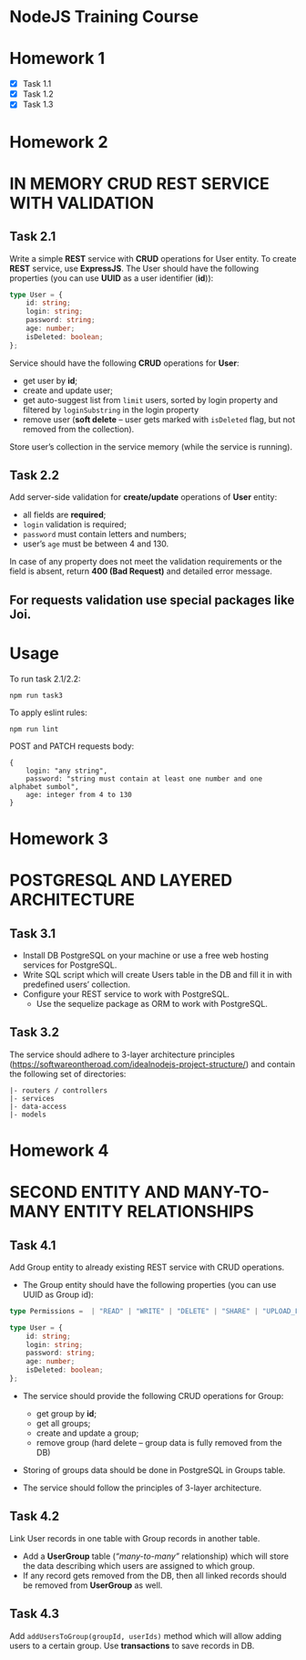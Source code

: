 # NodeJS Training Course

# Homework 1

- [x] Task 1.1
- [x] Task 1.2
- [x] Task 1.3

# Homework 2
# IN MEMORY CRUD REST SERVICE WITH VALIDATION

## Task 2.1

Write a simple **REST** service with **CRUD** operations for User entity.
To create **REST** service, use **ExpressJS**.
The User should have the following properties (you can use **UUID** as a user identifier (**id**)):
```typescript
type User = {
    id: string;
    login: string;
    password: string;
    age: number;
    isDeleted: boolean;
};
```
Service should have the following **CRUD** operations for **User**:
- get user by **id**;
- create and update user;
- get auto-suggest list from `limit` users, sorted by login property and filtered by `loginSubstring` in the login property
- remove user (**soft delete** – user gets marked with `isDeleted` flag, but not removed from the collection).

Store user’s collection in the service memory (while the service is running).

## Task 2.2

Add server-side validation for **create/update** operations of **User** entity:

- all fields are **required**;
- `login` validation is required;
- `password` must contain letters and numbers;
- user’s `age` must be between 4 and 130.

In case of any property does not meet the validation requirements or the field is absent, return **400 (Bad Request)** and detailed error message.

For requests validation use special packages like **Joi**.
---
# Usage

To run task 2.1/2.2:
```
npm run task3
```
To apply eslint rules:
```
npm run lint
```

POST and PATCH requests body:
```
{
    login: "any string",
    password: "string must contain at least one number and one alphabet sumbol",
    age: integer from 4 to 130 
}
```

# Homework 3
# POSTGRESQL AND LAYERED ARCHITECTURE

## Task 3.1

- Install DB PostgreSQL on your machine or use a free web hosting services for PostgreSQL.
- Write SQL script which will create Users table in the DB and fill it in with predefined users’ collection.
- Configure your REST service to work with PostgreSQL.
  - Use the sequelize package as ORM to work with PostgreSQL. 

## Task 3.2

The service should adhere to 3-layer architecture principles (https://softwareontheroad.com/idealnodejs-project-structure/) and contain the following set of directories:

    |- routers / controllers 
    |- services 
    |- data-access 
    |- models 

# Homework 4
# SECOND ENTITY AND MANY-TO-MANY ENTITY RELATIONSHIPS

## Task 4.1

Add Group entity to already existing REST service with CRUD operations.

- The Group entity should have the following properties (you can use UUID as Group id):
```typescript
type Permissions =  | "READ" | "WRITE" | "DELETE" | "SHARE" | "UPLOAD_FILES";

type User = {
    id: string;
    login: string;
    password: string;
    age: number;
    isDeleted: boolean;
};
```
- The service should provide the following CRUD operations for Group:
  - get group by **id**;
  - get all groups;
  - create and update a group;
  - remove group (hard delete – group data is fully removed from the DB)

- Storing of groups data should be done in PostgreSQL in Groups table.
- The service should follow the principles of 3-layer architecture.

## Task 4.2

Link User records in one table with Group records in another table.
- Add a **UserGroup** table (*“many-to-many”* relationship) which will store the data describing
which users are assigned to which group.
- If any record gets removed from the DB, then all linked records should be removed from
**UserGroup** as well.

## Task 4.3

Add ```addUsersToGroup(groupId, userIds)``` method which will allow adding users to a certain group.
Use **transactions** to save records in DB.
